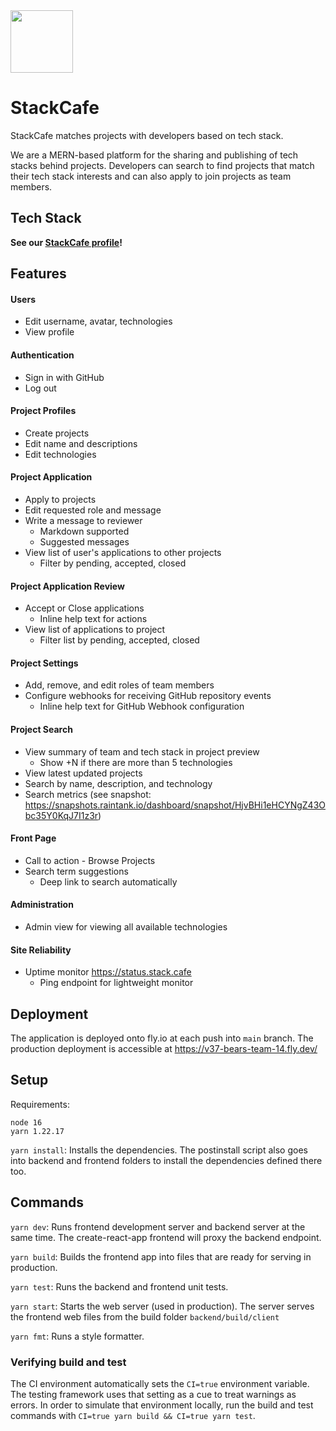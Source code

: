<img src="https://i.imgur.com/SrodzuF.png" height="100">

# StackCafe

StackCafe matches projects with developers based on tech stack.

We are a MERN-based platform for the sharing and publishing of
tech stacks behind projects. Developers can search to find projects
that match their tech stack interests and can also apply to
join projects as team members.

## Tech Stack

**See our [StackCafe profile](https://stack.cafe/projects/6217a785dc514a753b85730b)!**

## Features

#### Users
- Edit username, avatar, technologies
- View profile
#### Authentication
- Sign in with GitHub
- Log out
#### Project Profiles
- Create projects
- Edit name and descriptions
- Edit technologies
#### Project Application
- Apply to projects
- Edit requested role and message
- Write a message to reviewer
  - Markdown supported
  - Suggested messages
- View list of user's applications to other projects
  - Filter by pending, accepted, closed
#### Project Application Review
- Accept or Close applications
  - Inline help text for actions
- View list of applications to project
  - Filter list by pending, accepted, closed
#### Project Settings
- Add, remove, and edit roles of team members
- Configure webhooks for receiving GitHub repository events
  - Inline help text for GitHub Webhook configuration
#### Project Search
- View summary of team and tech stack in project preview
  - Show +N if there are more than 5 technologies
- View latest updated projects
- Search by name, description, and technology
- Search metrics (see snapshot: https://snapshots.raintank.io/dashboard/snapshot/HjvBHi1eHCYNgZ43Obc35Y0KqJ7I1z3r)
#### Front Page
- Call to action - Browse Projects
- Search term suggestions
  - Deep link to search automatically
#### Administration
- Admin view for viewing all available technologies
#### Site Reliability
- Uptime monitor https://status.stack.cafe
  - Ping endpoint for lightweight monitor

## Deployment

The application is deployed onto fly.io at each push into `main` branch.
The production deployment is accessible at https://v37-bears-team-14.fly.dev/

## Setup

Requirements:
```
node 16
yarn 1.22.17
```

`yarn install`: Installs the dependencies. The postinstall script also
goes into backend and frontend folders to install the dependencies defined
there too.

## Commands

`yarn dev`: Runs frontend development server and backend server at the
same time. The create-react-app frontend will proxy the backend endpoint.

`yarn build`: Builds the frontend app into files that are ready for
serving in production.

`yarn test`: Runs the backend and frontend unit tests.

`yarn start`: Starts the web server (used in production). The server
serves the frontend web files from the build folder `backend/build/client`

`yarn fmt`: Runs a style formatter.

### Verifying build and test

The CI environment automatically sets the `CI=true` environment variable.
The testing framework uses that setting as a cue to treat warnings as errors.
In order to simulate that environment locally, run the build and test
commands with `CI=true yarn build && CI=true yarn test`.
